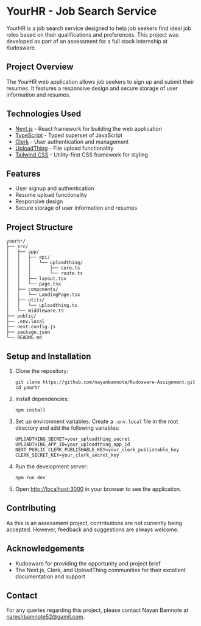 # YourHR - Job Search Service

YourHR is a job search service designed to help job seekers find ideal job roles based on their qualifications and preferences. This project was developed as part of an assessment for a full stack internship at Kudosware.

## Project Overview

The YourHR web application allows job seekers to sign up and submit their resumes. It features a responsive design and secure storage of user information and resumes.

## Technologies Used

- [Next.js](https://nextjs.org/) - React framework for building the web application
- [TypeScript](https://www.typescriptlang.org/) - Typed superset of JavaScript
- [Clerk](https://clerk.com/) - User authentication and management
- [UploadThing](https://uploadthing.com/) - File upload functionality
- [Tailwind CSS](https://tailwindcss.com/) - Utility-first CSS framework for styling

## Features

- User signup and authentication
- Resume upload functionality
- Responsive design
- Secure storage of user information and resumes

## Project Structure

```
yourhr/
├── src/
│   ├── app/
│   │   ├── api/
│   │   │   └── uploadthing/
│   │   │       ├── core.ts
│   │   │       └── route.ts
│   │   ├── layout.tsx
│   │   └── page.tsx
│   ├── components/
│   │   └── LandingPage.tsx
│   ├── utils/
│   │   └── uploadthing.ts
│   └── middleware.ts
├── public/
├── .env.local
├── next.config.js
├── package.json
└── README.md
```

## Setup and Installation

1. Clone the repository:
   ```
   git clone https://github.com/nayanbamnote/Kudosware-Assignment.git
   cd yourhr
   ```

2. Install dependencies:
   ```
   npm install
   ```

3. Set up environment variables:
   Create a `.env.local` file in the root directory and add the following variables:
   ```
   UPLOADTHING_SECRET=your_uploadthing_secret
   UPLOADTHING_APP_ID=your_uploadthing_app_id
   NEXT_PUBLIC_CLERK_PUBLISHABLE_KEY=your_clerk_publishable_key
   CLERK_SECRET_KEY=your_clerk_secret_key
   ```

4. Run the development server:
   ```
   npm run dev
   ```

5. Open [http://localhost:3000](http://localhost:3000) in your browser to see the application.

## Contributing

As this is an assessment project, contributions are not currently being accepted. However, feedback and suggestions are always welcome.

## Acknowledgements

- Kudosware for providing the opportunity and project brief
- The Next.js, Clerk, and UploadThing communities for their excellent documentation and support

## Contact

For any queries regarding this project, please contact Nayan Bamnote at nareshbamnote52@gamil.com.